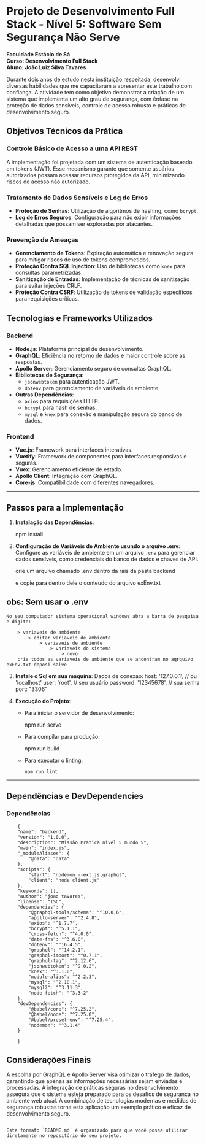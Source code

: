 # Projeto de Desenvolvimento Full Stack - Nível 5: Software Sem Segurança Não Serve

**Faculdade Estácio de Sá**  
**Curso: Desenvolvimento Full Stack**  
**Aluno: João Luiz Silva Tavares**

Durante dois anos de estudo nesta instituição respeitada, desenvolvi diversas habilidades que me capacitaram a apresentar este trabalho com confiança. A atividade tem como objetivo demonstrar a criação de um sistema que implementa um alto grau de segurança, com ênfase na proteção de dados sensíveis, controle de acesso robusto e práticas de desenvolvimento seguro.

## Objetivos Técnicos da Prática

### Controle Básico de Acesso a uma API REST

A implementação foi projetada com um sistema de autenticação baseado em tokens (JWT). Esse mecanismo garante que somente usuários autorizados possam acessar recursos protegidos da API, minimizando riscos de acesso não autorizado.

### Tratamento de Dados Sensíveis e Log de Erros

- **Proteção de Senhas**: Utilização de algoritmos de hashing, como `bcrypt`.
- **Log de Erros Seguros**: Configuração para não exibir informações detalhadas que possam ser exploradas por atacantes.

### Prevenção de Ameaças

- **Gerenciamento de Tokens**: Expiração automática e renovação segura para mitigar riscos de uso de tokens comprometidos.
- **Proteção Contra SQL Injection**: Uso de bibliotecas como `knex` para consultas parametrizadas.
- **Sanitização de Entradas**: Implementação de técnicas de sanitização para evitar injeções CRLF.
- **Proteção Contra CSRF**: Utilização de tokens de validação específicos para requisições críticas.

## Tecnologias e Frameworks Utilizados

### Backend

- **Node.js**: Plataforma principal de desenvolvimento.
- **GraphQL**: Eficiência no retorno de dados e maior controle sobre as respostas.
- **Apollo Server**: Gerenciamento seguro de consultas GraphQL.
- **Bibliotecas de Segurança**:
  - `jsonwebtoken` para autenticação JWT.
  - `dotenv` para gerenciamento de variáveis de ambiente.
- **Outras Dependências**:
  - `axios` para requisições HTTP.
  - `bcrypt` para hash de senhas.
  - `mysql` e `knex` para conexão e manipulação segura do banco de dados.

### Frontend

- **Vue.js**: Framework para interfaces interativas.
- **Vuetify**: Framework de componentes para interfaces responsivas e seguras.
- **Vuex**: Gerenciamento eficiente de estado.
- **Apollo Client**: Integração com GraphQL.
- **Core-js**: Compatibilidade com diferentes navegadores.

---

## Passos para a Implementação

1.  **Instalação das Dependências**:

    npm install

2.  **Configuração de Variáveis de Ambiente usundo o arquivo .env**:
    Configure as variáveis de ambiente em um arquivo `.env` para gerenciar dados sensíveis, como credenciais do banco de dados e chaves de API.

    crie um arquivo chamado .env dentro da rais da pasta backend

    e copie para dentro dele o conteudo do arquivo exEnv.txt

## obs: Sem usar o .env

    No seu computador sistema operacional windows abra a barra de pesquisa e digite:

        > variaveis de ambiente
            > editar variaveis de ambiente
                > variaveis de ambiente
                    > variaveis do sistema
                        > novo
        crie todos as variaveis de ambiente que se ancontram no aqrquivo exEnv.txt deposi salve

3.  **Instale o Sql em sua máquina**:
    Dados de conexao:
    host: '127.0.0.1', // ou 'localhost'
    user: 'root', // seu usuário
    password: '12345678', // sua senha
    port: "3306"

4.  **Execução do Projeto**:

    - Para iniciar o servidor de desenvolvimento:

      npm run serve

    - Para compilar para produção:

      npm run build

    - Para executar o linting:

          npm run lint

---

## Dependências e DevDependencies

### Dependências

        {
        "name": "backend",
        "version": "1.0.0",
        "description": "Missão Pratica nivel 5 mundo 5",
        "main": "index.js",
        "_moduleAliases": {
            "@data": "data"
        },
        "scripts": {
            "start": "nodemon --ext js,graphql",
            "client": "node client.js"
        },
        "keywords": [],
        "author": "joao tavares",
        "license": "ISC",
        "dependencies": {
            "@graphql-tools/schema": "^10.0.6",
            "apollo-server": "^2.4.8",
            "axios": "^1.7.7",
            "bcrypt": "^5.1.1",
            "cross-fetch": "^4.0.0",
            "date-fns": "^3.6.0",
            "dotenv": "^16.4.5",
            "graphql": "^14.2.1",
            "graphql-import": "^0.7.1",
            "graphql-tag": "^2.12.6",
            "jsonwebtoken": "^9.0.2",
            "knex": "^3.1.0",
            "module-alias": "^2.2.3",
            "mysql": "^2.18.1",
            "mysql2": "^3.11.3",
            "node-fetch": "^3.3.2"
        },
        "devDependencies": {
            "@babel/core": "^7.25.2",
            "@babel/node": "^7.25.0",
            "@babel/preset-env": "^7.25.4",
            "nodemon": "^3.1.4"
        }

        }

## Considerações Finais

A escolha por GraphQL e Apollo Server visa otimizar o tráfego de dados, garantindo que apenas as informações necessárias sejam enviadas e processadas. A integração de práticas seguras no desenvolvimento assegura que o sistema esteja preparado para os desafios de segurança no ambiente web atual. A combinação de tecnologias modernas e medidas de segurança robustas torna esta aplicação um exemplo prático e eficaz de desenvolvimento seguro.

```

Este formato `README.md` é organizado para que você possa utilizar diretamente no repositório do seu projeto.
```
